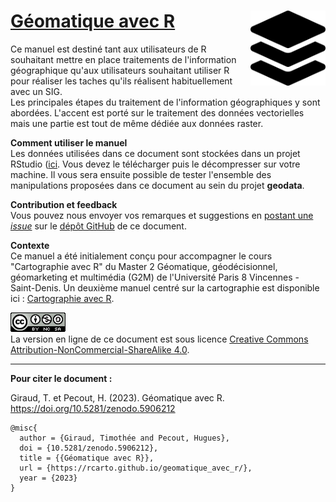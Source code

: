 # [Géomatique avec R](https://rcarto.github.io/geomatique_avec_r/) <img src="img/layer-group-solid.svg" width="120" align="right"/>

Ce manuel est destiné tant aux utilisateurs de R souhaitant mettre en place traitements de l'information géographique qu'aux utilisateurs souhaitant utiliser R pour réaliser les taches qu'ils réalisent habituellement avec un SIG.   
Les principales étapes du traitement de l'information géographiques y sont abordées. 
L'accent est porté sur le traitement des données vectorielles mais une partie est tout de même dédiée aux données raster. 

**Comment utiliser le manuel**  
Les données utilisées dans ce document sont stockées dans un projet RStudio ([ici](https://github.com/rCarto/geomatique_avec_r/raw/main/docs/geodata.zip). 
Vous devez le télécharger puis le décompresser sur votre machine. Il vous sera ensuite possible de tester l'ensemble des manipulations proposées dans ce document au sein du projet **geodata**.  

**Contribution et feedback**  
Vous pouvez nous envoyer vos remarques et suggestions en [postant une *issue*](https://github.com/rCarto/geomatique_avec_r/issues) sur le [dépôt GitHub](https://github.com/rCarto/geomatique_avec_r) de ce document. 


**Contexte**  
Ce manuel a été initialement conçu pour accompagner le cours "Cartographie avec R" 
du Master 2 Géomatique, géodécisionnel, géomarketing et multimédia (G2M) de 
l'Université Paris 8 Vincennes - Saint-Denis. 
Un deuxième manuel centré sur la cartographie est disponible ici :
[Cartographie avec R](https://rcarto.github.io/cartographie_avec_r/).


![](img/by-nc-sa.png)  
La version en ligne de ce document est sous licence [Creative Commons Attribution-NonCommercial-ShareAlike 4.0](http://creativecommons.org/licenses/by-nc-sa/4.0/). 


--------

**Pour citer le document :**  

Giraud, T. et Pecout, H. (2023). Géomatique avec R. https://doi.org/10.5281/zenodo.5906212

```
@misc{
  author = {Giraud, Timothée and Pecout, Hugues},
  doi = {10.5281/zenodo.5906212},
  title = {{Géomatique avec R}},
  url = {https://rcarto.github.io/geomatique_avec_r/},
  year = {2023}
}
```
